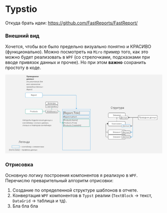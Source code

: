 # Typstio
Откуда брать идеи: https://github.com/FastReports/FastReport/

### Внешний вид

Хочется, чтобы все было предельно визуально понятно и КРАСИВО (функционально). Можно посмотреть на `Miro` пример того, как это можно будет реализовать в `WPF` (со стрелочками, подсказками при вводе привязок данных и прочее). Но при этом **важно** сохранить простоту в коде.

![](./static/Plan.jpg)

### Отрисовка

Основную логику построения компонентов я реализую в `WPF`. Перечислю преварительный алгоритм отрисовки:

1. Создание по определенной структуре шаблонов в отчете.
2. Конвертация `WPF` компонентов в `Typst` реалии (`TextBlock` -> текст, `DataGrid` -> таблица и тд).
3. Бла бла бла

